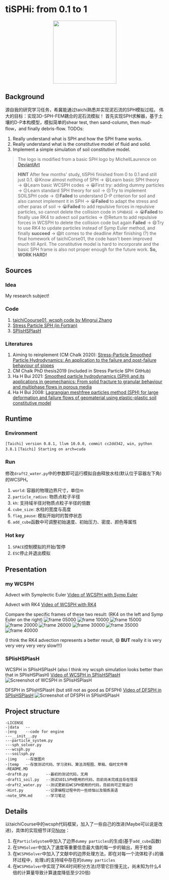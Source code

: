 # tiSPHi: from 0.1 to 1
<div align="center">
  <img width="200px" src="./img/tiSPHi_logo.jpg">
</div>

## Background

源自我的研究学习任务，希冀能通过taichi熟悉并实现泥石流的SPH模拟过程。
伟大的目标：实现3D-SPH-FEM耦合的泥石流模拟！
首先实现SPH求解器，基于土壤的D-P本构模型，模拟简单的shear test, then sand-column, then mud-flow，and finally debris-flow.
TODOs:
1. Really understand what is SPH and how the SPH frame works.
2. Really understand what is the constitutive model of fluid and solid.
3. Implement a simple simulation of soil constitutive model.

> The logo is modified from a basic SPH logo by MichellLaurence on [DeviantArt](http://michelllaurence.deviantart.com/art/sph-logo-139673758)

> **HINT**
> After few months' study, tiSPHi finished from 0 to 0.1 and still just 0.1.
> :satisfied:Know almost nothing of SPH → :satisfied:Learn basic SPH theory → :sweat_smile:Learn basic WCSPH codes → :grin:First try: adding dummy particles → :confused:Learn standard SPH theory for soil → :persevere:Try to implement SOILSPH code → :disappointed:**Failed** to understand D-P criterion for soil and also cannot implement it in SPH → :sob:**Failed** to adapt the stress and other paras of soil → :sob:**Failed** to add repulsive forces in repulsive particles, so cannot delete the collision code in `SPHBASE` → :sob:**Failed** to finally use RK4 to advect soil particles → :disappointed:Return to add repulsive forces in WCSPH to delete the collision code but again **Failed** → :smile:Try to use RK4 to update particles instead of Symp Euler method, and finally **succeed** → :scream:It comes to the deadline
> After finishing (?) the final homework of taichiCorse01, the code hasn't been improved much till April. The constitutive model is hard to incorporate and the basic SPH frame is also not proper enough for the future work.
> **So, WORK HARD!**

## Sources
### Idea
My research subject!

### Code
1. [taichiCoourse01, wcsph code by Mingrui Zhang](https://github.com/erizmr/SPH_Taichi)
2. [Stress Particle SPH (in Fortran)](https://github.com/CaitlinChalk/Stress-Particle-SPH)
3. [SPlisHSPlasH](https://github.com/InteractiveComputerGraphics/SPlisHSPlasH)

### Literatures
1. Aiming to reinplement (CM Chalk 2020): [Stress-Particle Smoothed Particle Hydrodynamics: An application to the failure and post-failure behaviour of slopes](https://doi.org/10.1016/j.cma.2020.113034)
2. CM Chalk PhD thesis2019 (included in Stress Particle SPH GitHub)
3. Ha H Bui 2021: [Smoothed particle hydrodynamics (SPH) and its applications in geomechanics: From solid fracture to granular behaviour and multiphase flows in porous media](https://doi.org/10.1016/j.compgeo.2021.104315)
4. Ha H Bui 2008: [Lagrangian meshfree particles method (SPH) for large deformation and failure flows of geomaterial using elastic-plastic soil constitutive model](https://doi.org/10.1002/nag.688)

## Runtime
### Environment
`[Taichi] version 0.8.1, llvm 10.0.0, commit cc2dd342, win, python 3.8.1`
`[Taichi] Starting on arch=cuda`

### Run
修改`draft2_water.py`中的参数即可运行模拟自由释放水柱(默认位于容器左下角)的WCSPH。
1. `world`: 容器的物理边界尺寸，单位m
2. `particle_radius`: 物质点粒子半径
3. `kh`: 支持域半径对物质点粒子半径的倍数
4. `cube_size`: 水柱的宽度与高度
5. `flag_pause`: 模拟开始时的暂停状态
6. `add_cube`函数中可调整初始速度、初始压力、密度、颜色等属性

### Hot key
1. `SPACE`控制模拟的开始/暂停
2. `ESC`停止并退出模拟

## Presentation
### my WCSPH
Advect with Symplectic Euler
[Video of WCSPH with Symp Euler](./data/20220103_174214_SEuler_wcsph.mp4)

Advect with RK4
[Video of WCSPH with RK4](./data/20220103_153121_RK4_wcsph.mp4)

Compare the specific frames of these two result: (RK4 on the left and Symp Euler on the right)
![frame 05000](./img/Compare_wcsph_RK4_SEuler_05000.png)
![frame 10000](./img/Compare_wcsph_RK4_SEuler_10000.png)
![frame 15000](./img/Compare_wcsph_RK4_SEuler_15000.png)
![frame 20000](./img/Compare_wcsph_RK4_SEuler_20000.png)
![frame 26000](./img/Compare_wcsph_RK4_SEuler_26000.png)
![frame 30000](./img/Compare_wcsph_RK4_SEuler_30000.png)
![frame 35000](./img/Compare_wcsph_RK4_SEuler_35000.png)
![frame 40000](./img/Compare_wcsph_RK4_SEuler_40000.png)

(I think the RK4 advection represents a better result, :smile: **BUT** really it is very very very very very slow!!!)

### SPlisHSPlasH
WCSPH in SPlisHSPlasH (also I think my wcsph simulation looks better than that in SPlisHSPlasH)
[Video of WCSPH in SPlisHSPlasH](./data/20220103_141306_SPlisHSPlasH_wcsph.mp4)
![Screenshot of WCSPH in SPlisHSPlasH](./img/SPlisHSPlasH_wcsph_13s.jpg)

DFSPH in SPlisHSPlasH (but still not as good as DFSPH)
[Video of DFSPH in SPlisHSPlasH](./data/20220103_141559_SPlisHSPlasH_dfsph.mp4)
![Screenshot of DFSPH in SPlisHSPlasH](./img/SPlisHSPlasH_dfsph_13s.jpg)


## Project structure
```
-LICENSE
-|data   --
-|eng    --code for engine
---__init__.py
---particle_system.py
---sph_solver.py
---wcsph.py
---soilsph.py
-|img    --存放图片
-|temp   --存放测试代码、学习资料、算法流程图、草稿、临时文件等
-README.MD
-draft0.py        --最初的测试代码，无用
-draft1_soil.py   --测试SOILSPH使用的代码，目前尚未完成且存在错误
-draft2_water.py  --测试更新后WCSPH使用的代码，目前尚可正常运行
-Hint.py          --记录编程过程中的一些烦恼以及锻炼英语
-note_SPH.md      --学习笔记
```

## Details
以taichiCourse中的wcsph代码框架，加入了一些自己的改进(Maybe可以说是改进)，具体的实现细节详见[Note](./note_SPH.md)：
1. 在`ParticleSystem`中加入了边界`dummy particles`的生成(基于`add_cube`函数)
2. 在`SPHSolver`中加入了速度等重要信息最大值的每一步的输出，用于检查
3. 在`WCSPHSolver`中加入了文献中的边界处理方法，即在对每一个流体粒子`i`的循环过程中，处理`i`的支持域中存在的`dummy particles`
4. 在`WCSPHSolver`中实现了RK4时间积分方法(尽管它巨慢无比，尚未知为什么4倍的计算量导致计算速度降低至少20倍)
